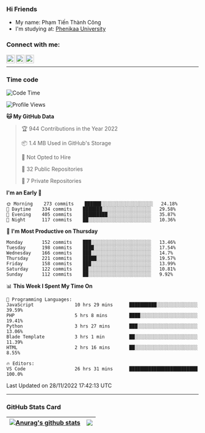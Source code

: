 ### Hi Friends

- My name: Phạm Tiến Thành Công
- I'm studying at: [Phenikaa University]


### Connect with me:
[<img align="left" alt="PhamTienThanhCong | Facebook" width="22px" src="https://upload.wikimedia.org/wikipedia/commons/thumb/1/16/Facebook-icon-1.png/640px-Facebook-icon-1.png" />][facebook]
[<img align="left" alt="PhamTienThanhCong | Zalo" width="22px" src="https://www.anphatpc.com.vn/template/anphat_2020v2/images/icon-zalo.jpg" />][zalo]
[<img align="left" alt="PhamTienThanhCong | LinkedIn" width="22px" src="https://cdn3.iconfinder.com/data/icons/inficons/512/linkedin.png" />][linkedin]

<br />

---

### Time code

<!--START_SECTION:waka-->
![Code Time](http://img.shields.io/badge/Code%20Time-764%20hrs%2054%20mins-blue)

![Profile Views](http://img.shields.io/badge/Profile%20Views-13-blue)

**🐱 My GitHub Data** 

> 🏆 944 Contributions in the Year 2022
 > 
> 📦 1.4 MB Used in GitHub's Storage 
 > 
> 🚫 Not Opted to Hire
 > 
> 📜 32 Public Repositories 
 > 
> 🔑 7 Private Repositories  
 > 
**I'm an Early 🐤** 

```text
🌞 Morning    273 commits    ██████░░░░░░░░░░░░░░░░░░░   24.18% 
🌆 Daytime    334 commits    ███████░░░░░░░░░░░░░░░░░░   29.58% 
🌃 Evening    405 commits    █████████░░░░░░░░░░░░░░░░   35.87% 
🌙 Night      117 commits    ██░░░░░░░░░░░░░░░░░░░░░░░   10.36%

```
📅 **I'm Most Productive on Thursday** 

```text
Monday       152 commits    ███░░░░░░░░░░░░░░░░░░░░░░   13.46% 
Tuesday      198 commits    ████░░░░░░░░░░░░░░░░░░░░░   17.54% 
Wednesday    166 commits    ███░░░░░░░░░░░░░░░░░░░░░░   14.7% 
Thursday     221 commits    █████░░░░░░░░░░░░░░░░░░░░   19.57% 
Friday       158 commits    ███░░░░░░░░░░░░░░░░░░░░░░   13.99% 
Saturday     122 commits    ██░░░░░░░░░░░░░░░░░░░░░░░   10.81% 
Sunday       112 commits    ██░░░░░░░░░░░░░░░░░░░░░░░   9.92%

```


📊 **This Week I Spent My Time On** 

```text
💬 Programming Languages: 
JavaScript               10 hrs 29 mins      ██████████░░░░░░░░░░░░░░░   39.59% 
PHP                      5 hrs 8 mins        ████░░░░░░░░░░░░░░░░░░░░░   19.41% 
Python                   3 hrs 27 mins       ███░░░░░░░░░░░░░░░░░░░░░░   13.06% 
Blade Template           3 hrs 1 min         ██░░░░░░░░░░░░░░░░░░░░░░░   11.39% 
HTML                     2 hrs 16 mins       ██░░░░░░░░░░░░░░░░░░░░░░░   8.55%

🔥 Editors: 
VS Code                  26 hrs 31 mins      █████████████████████████   100.0%

```


 Last Updated on 28/11/2022 17:42:13 UTC
<!--END_SECTION:waka-->

---

### GitHub Stats Card

| <a href="https://github.com/phamtienthanhcong"><img align="center" src="https://github-readme-stats.vercel.app/api?username=PhamTienThanhCong&show_icons=true&include_all_commits=true&theme=buefy&hide_border=true&theme=ocean_dark" alt="Anurag's github stats" /></a> | <a href="https://github.com/phamtienthanhcong"><img align="center" src="https://github-readme-stats.vercel.app/api/top-langs/?username=PhamTienThanhCong&layout=compact&theme=buefy&hide_border=true&theme=ocean_dark" /></a> |
| ------------- | ------------- |

[Phenikaa University]: https://phenikaa-uni.edu.vn/vi
[facebook]: https://www.facebook.com/phamtienthanhcong
[linkedin]: https://linkedin.com/in/phamtienthanhcong
[zalo]: https://zalo.me/0396396332
[tiktok]: https://www.tiktok.com/@phamtienthanhcong
[web]: https://github.com/PhamTienThanhCong/web_dev
[min project]: https://github.com/PhamTienThanhCong/Project-Of-Web
[c and cpp]: https://github.com/PhamTienThanhCong/Code_C_and_Cpro
[python]: https://github.com/PhamTienThanhCong/Python_beginer
